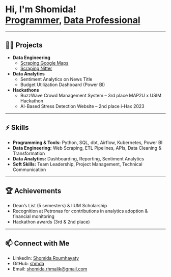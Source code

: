 <h1>Hi, I'm Shomida! <br/>
<a href="https://github.com/shmda">Programmer</a>, 
<a href="https://www.linkedin.com/in/shomida-roumhayaty">Data Professional</a>
</h1>

---

<h2>👨‍💻 Projects</h2>

- <b>Data Engineering</b>
  - [Scraping Google Maps](https://github.com/shmda/web_scraping/tree/main/google_maps)
  - [Scraping Nitter](https://github.com/shmda/web_scraping/tree/main/nitter%20(%20Twitter%20alt))
- <b>Data Analytics</b>
  - Sentiment Analytics on News Title
  - Budget Utilization Dashboard (Power BI)
- <b>Hackathons</b>
  - BuzzWave Crowd Management System – 3rd place MAP2U x USIM Hackathon  
  - AI-Based Stress Detection Website – 2nd place i-Hax 2023

---

<h2>⚡ Skills</h2>

- **Programming & Tools:** Python, SQL, dbt, Airflow, Kubernetes, Power BI
- **Data Engineering:** Web Scraping, ETL Pipelines, APIs, Data Cleaning & Transformation  
- **Data Analytics:** Dashboarding, Reporting, Sentiment Analytics  
- **Soft Skills:** Team Leadership, Project Management, Technical Communication

---

<h2>🏆 Achievements</h2>

- Dean’s List (5 semesters) & IIUM Scholarship  
- Recognition at Petronas for contributions in analytics adoption & financial monitoring  
- Hackathon awards (3rd & 2nd place)  

---

<h2>📫 Connect with Me</h2>

- LinkedIn: [Shomida Roumhayaty](https://www.linkedin.com/in/shomida-roumhayaty)  
- GitHub: [shmda](https://github.com/shmda)  
- Email: shomida.rhmalik@gmail.com  
